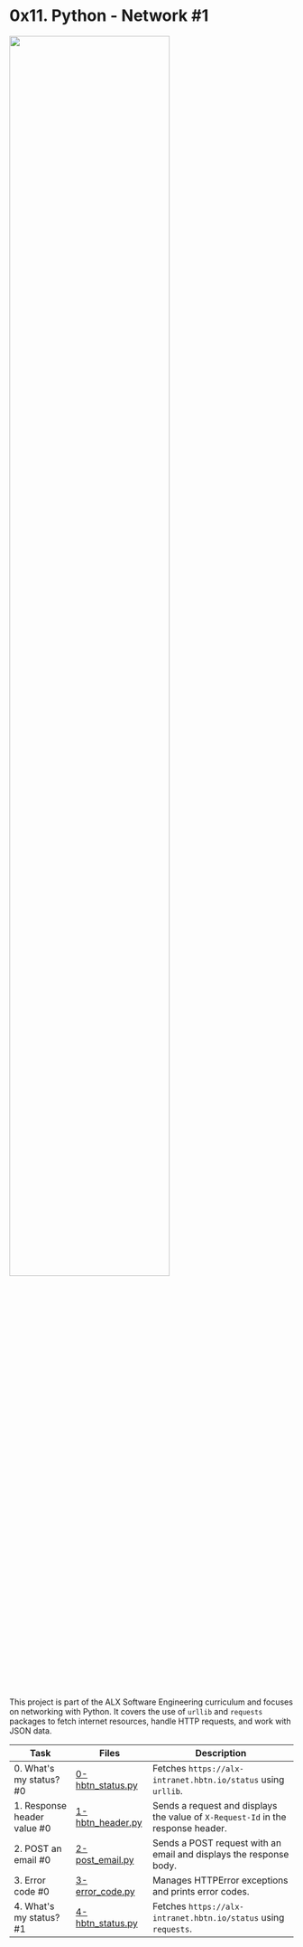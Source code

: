 # 0x11. Python - Network #1

<p align="left">
    <img width="75%" src="https://realpython.com/cdn-cgi/image/width=640,format=auto/https://files.realpython.com/media/Python-Sockets-Tutorial_Watermarked.aebb960a567a.jpg">
</p>

This project is part of the ALX Software Engineering curriculum and focuses on networking with Python. It covers the use of `urllib` and `requests` packages to fetch internet resources, handle HTTP requests, and work with JSON data.

| Task | Files | Description |
| ---- | ----- | ----------- |
| 0. What's my status? #0 | [0-hbtn_status.py](./0-hbtn_status.py) | Fetches `https://alx-intranet.hbtn.io/status` using `urllib`. |
| 1. Response header value #0 | [1-hbtn_header.py](./1-hbtn_header.py) | Sends a request and displays the value of `X-Request-Id` in the response header. |
| 2. POST an email #0 | [2-post_email.py](./2-post_email.py) | Sends a POST request with an email and displays the response body. |
| 3. Error code #0 | [3-error_code.py](./3-error_code.py) | Manages HTTPError exceptions and prints error codes. |
| 4. What's my status? #1 | [4-hbtn_status.py](./4-hbtn_status.py) | Fetches `https://alx-intranet.hbtn.io/status` using `requests`. |
